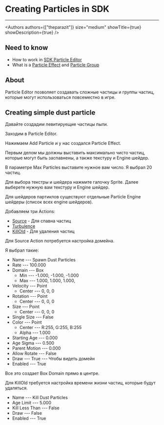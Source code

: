 # Creating Particles in SDK

___

<Authors
  authors={["theparazit"]}
  size="medium"
  showTitle={true}
  showDescription={true}
/>

## Need to know

- How to work in [SDK Particle Editor](../../modding-tools/sdk/particle-editor/particle-editor.md)
- What is a [Particle Effect](../../glossary/glossary.html#particle-effect) and [Particle Group](../../glossary/glossary.html#particle-group)

## About

Particle Editor позволяет создавать сложные частицы и группы частиц, которые могут использоваться повсеместно в игре.

## Creating simple dust particle

Давайте создадим левитируещие частицы пыли.

Заходим в Particle Editor.

Нажимаем Add Particle и у нас создался Particle Effect.

Первым делом мы должны выставить максимально чисто частиц, которые могут быть заспавнены, а также текстуру и Engine шейдер.

В параметре Max Particles выставите нужное вам число. Я выбрал 20 частиц.

Для выбора текстры и шейдера нажмите галочку Sprite. Далее выберете нужную вам текстуру и Engine шейдер.

Для шейдеров партиклов существуют отдельные Particle Engine шейдеры (список всех engine шейдеров).

Добавляем три Actions:

- [Source](../../modding-tools/sdk/particle-editor/windows/actions/source.md) - Для спавна частиц
- [Turbulence](../../modding-tools/sdk/particle-editor/windows/actions/turbulence.md)
- [KillOld](../../modding-tools/sdk/particle-editor/windows/actions/kill-old.md) - Для удаления частиц

Для Source Action потребуется настройка домейна.

Я выбрал такие:

- Name --- Spawn Dust Particles
- Rate --- 100.000
- Domain --- Box
  - Min --- -1.000, -1.000, -1.000
  - Max --- 1.000, 1.000, 1.000,
- Velocity --- Point
  - Center --- 0, 0, 0
- Rotation --- Point
  - Center --- 0, 0, 0
- Size --- Point
  - Center --- 0, 0, 0
- Single Size --- False
- Color --- Point
  - Center --- R:255, G:255, B:255
  - Alpha --- 1.000
- Starting Age --- 0.000
- Age Sigma --- 0.500
- Parent Motion --- 0.000
- Allow Rotate --- False
- Draw --- True --- Чтобы видеть домейн
- Enabled --- True

Все это создает Box Domain прямо в центре.

Для KillOld требуется настройка времени жизни частиц, которые будут удаляться.

- Name --- Kill Dust Particles
- Age Limit --- 5.000
- Kill Less Than --- False
- Draw --- False
- Enabled --- True
